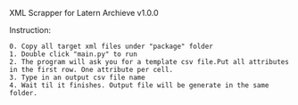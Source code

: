 XML Scrapper for Latern Archieve v1.0.0

Instruction:

	0. Copy all target xml files under "package" folder
	1. Double click "main.py" to run
	2. The program will ask you for a template csv file.Put all attributes in the first row. One attribute per cell.
	3. Type in an output csv file name
	4. Wait til it finishes. Output file will be generate in the same folder.
	
